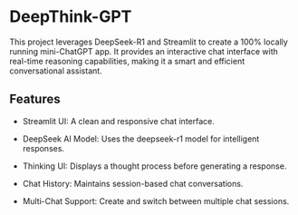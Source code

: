 # DeepThink-GPT
This project leverages DeepSeek-R1 and Streamlit to create a 100% locally running mini-ChatGPT app. It provides an interactive chat interface with real-time reasoning capabilities, making it a smart and efficient conversational assistant.

## Features

* Streamlit UI: A clean and responsive chat interface.

* DeepSeek AI Model: Uses the deepseek-r1 model for intelligent responses.

* Thinking UI: Displays a thought process before generating a response.

* Chat History: Maintains session-based chat conversations.

* Multi-Chat Support: Create and switch between multiple chat sessions.
